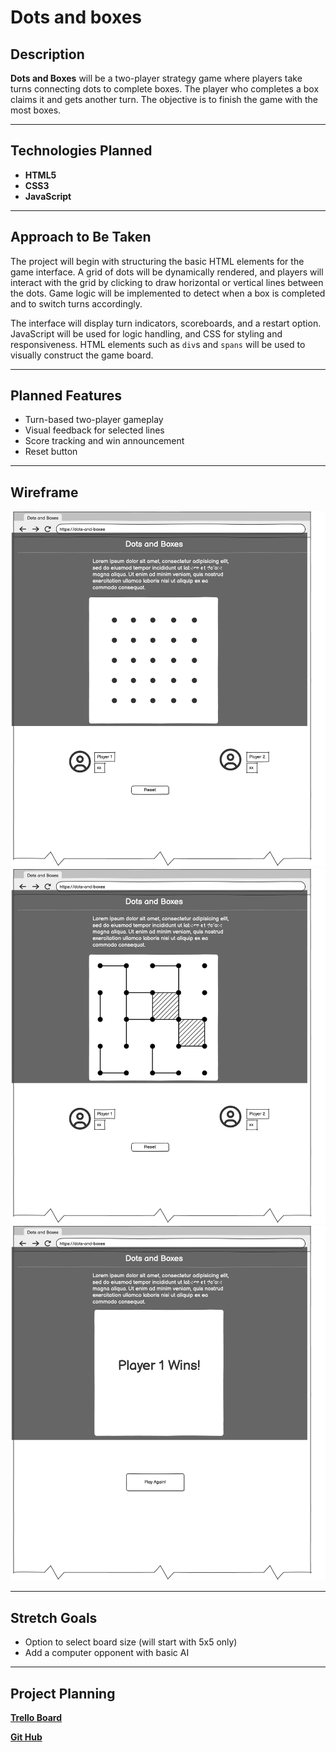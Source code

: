 # Dots and boxes

## Description

**Dots and Boxes** will be a two-player strategy game where players take turns connecting dots to complete boxes. The player who completes a box claims it and gets another turn. The objective is to finish the game with the most boxes.

---

## Technologies Planned

- **HTML5**
- **CSS3**
- **JavaScript**

---

## Approach to Be Taken

The project will begin with structuring the basic HTML elements for the game interface. A grid of dots will be dynamically rendered, and players will interact with the grid by clicking to draw horizontal or vertical lines between the dots. Game logic will be implemented to detect when a box is completed and to switch turns accordingly.

The interface will display turn indicators, scoreboards, and a restart option. JavaScript will be used for logic handling, and CSS for styling and responsiveness. HTML elements such as `div`s and `spans` will be used to visually construct the game board.

---

## Planned Features

- Turn-based two-player gameplay
- Visual feedback for selected lines
- Score tracking and win announcement
- Reset button

---

## Wireframe

![Dots and Boxes Wireframe](./assets/1.png)
![Dots and Boxes Wireframe 2](./assets/2.png)
![Dots and Boxes Wireframe 3](./assets/3.png)

---

## Stretch Goals

- Option to select board size (will start with 5x5 only)
- Add a computer opponent with basic AI

---

## Project Planning

**[Trello Board](https://trello.com/b/5XCmM7b6/dots-and-boxes)**

**[Git Hub](https://github.com/Diana961216/Dots-and-boxes-planning)**
